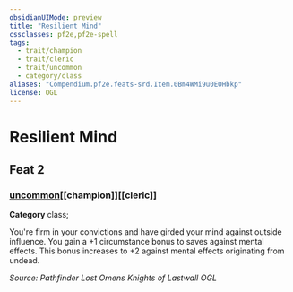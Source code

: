 ```yaml
---
obsidianUIMode: preview
title: "Resilient Mind"
cssclasses: pf2e,pf2e-spell
tags:
  - trait/champion
  - trait/cleric
  - trait/uncommon
  - category/class
aliases: "Compendium.pf2e.feats-srd.Item.0Bm4WMi9u0EOHbkp"
license: OGL
---
```

# Resilient Mind
## Feat 2
### [uncommon](uncommon "Uncommon Rarity Trait")[[champion]][[cleric]]

**Category** class; 




You're firm in your convictions and have girded your mind against outside influence. You gain a +1 circumstance bonus to saves against mental effects. This bonus increases to +2 against mental effects originating from undead.

*Source: Pathfinder Lost Omens Knights of Lastwall*
*OGL*